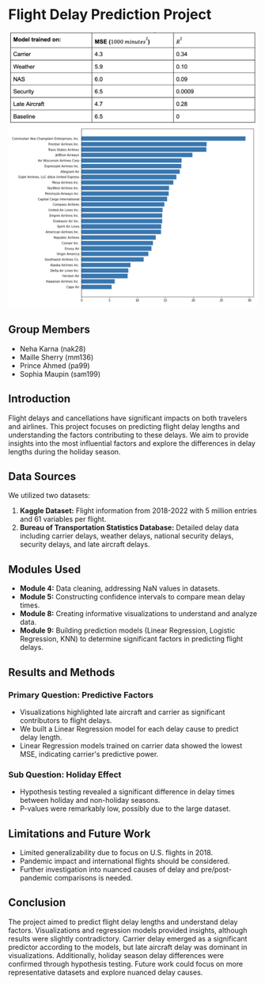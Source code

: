 # Flight Delay Prediction Project

![Connected Pendulums](./Fig_3.png)
![Connected Pendulums](./Fig_4.png)


## Group Members
- Neha Karna (nak28)
- Maille Sherry (mm136)
- Prince Ahmed (pa99)
- Sophia Maupin (sam199)

## Introduction
Flight delays and cancellations have significant impacts on both travelers and airlines. This project focuses on predicting flight delay lengths and understanding the factors contributing to these delays. We aim to provide insights into the most influential factors and explore the differences in delay lengths during the holiday season.

## Data Sources
We utilized two datasets: 
1. **Kaggle Dataset:** Flight information from 2018-2022 with 5 million entries and 61 variables per flight.
2. **Bureau of Transportation Statistics Database:** Detailed delay data including carrier delays, weather delays, national security delays, security delays, and late aircraft delays.

## Modules Used
- **Module 4:** Data cleaning, addressing NaN values in datasets.
- **Module 5:** Constructing confidence intervals to compare mean delay times.
- **Module 8:** Creating informative visualizations to understand and analyze data.
- **Module 9:** Building prediction models (Linear Regression, Logistic Regression, KNN) to determine significant factors in predicting flight delays.

## Results and Methods

### Primary Question: Predictive Factors
- Visualizations highlighted late aircraft and carrier as significant contributors to flight delays.
- We built a Linear Regression model for each delay cause to predict delay length.
- Linear Regression models trained on carrier data showed the lowest MSE, indicating carrier's predictive power.

### Sub Question: Holiday Effect
- Hypothesis testing revealed a significant difference in delay times between holiday and non-holiday seasons.
- P-values were remarkably low, possibly due to the large dataset.

## Limitations and Future Work
- Limited generalizability due to focus on U.S. flights in 2018.
- Pandemic impact and international flights should be considered.
- Further investigation into nuanced causes of delay and pre/post-pandemic comparisons is needed.

## Conclusion
The project aimed to predict flight delay lengths and understand delay factors. Visualizations and regression models provided insights, although results were slightly contradictory. Carrier delay emerged as a significant predictor according to the models, but late aircraft delay was dominant in visualizations. Additionally, holiday season delay differences were confirmed through hypothesis testing. Future work could focus on more representative datasets and explore nuanced delay causes.

